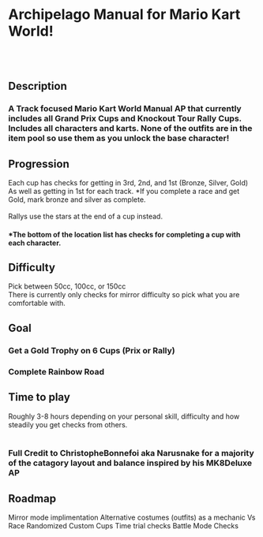 # Archipelago Manual for Mario Kart World!
<br><br/>
## Description
### A Track focused Mario Kart World Manual AP that currently includes all Grand Prix Cups and Knockout Tour Rally Cups. Includes all characters and karts. None of the outfits are in the item pool so use them as you unlock the base character!
## Progression
Each cup has checks for getting in 3rd, 2nd, and 1st (Bronze, Silver, Gold) As well as getting in 1st for each track.
*If you complete a race and get Gold, mark bronze and silver as complete. 
<br><br/>
Rallys use the stars at the end of a cup instead. 

#### *The bottom of the location list has checks for completing a cup with each character.

## Difficulty
Pick between 50cc, 100cc, or 150cc
<br>There is currently only checks for mirror difficulty so pick what you are comfortable with.

## Goal
### Get a Gold Trophy on 6 Cups (Prix or Rally) 
### Complete Rainbow Road

## Time to play
Roughly 3-8 hours depending on your personal skill, difficulty and how steadily you get checks from others.
<br><br/>
### Full Credit to ChristopheBonnefoi aka Narusnake for a majority of the catagory layout and balance inspired by his MK8Deluxe AP 

## Roadmap
Mirror mode implimentation
Alternative costumes (outfits) as a mechanic
Vs Race Randomized Custom Cups
Time trial checks
Battle Mode Checks

